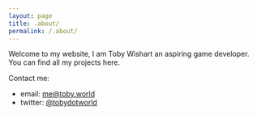 ```yaml
---
layout: page
title: .about/
permalink: /.about/
---
```


Welcome to my website, I am Toby Wishart an aspiring game developer. You can find all my projects here.

Contact me:
* email: [me@toby.world](mailto:me@toby.world)
* twitter: [@tobydotworld](https://twitter.com/tobydotworld)

<header class="masthead clearfix">
</header>